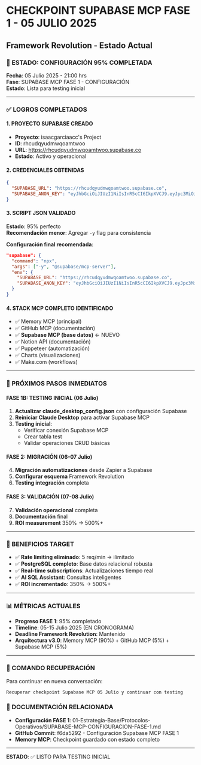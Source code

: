 # CHECKPOINT SUPABASE MCP FASE 1 - 05 JULIO 2025
## Framework Revolution - Estado Actual

### 🎯 ESTADO: CONFIGURACIÓN 95% COMPLETADA
**Fecha**: 05 Julio 2025 - 21:00 hrs  
**Fase**: SUPABASE MCP FASE 1 - CONFIGURACIÓN  
**Estado**: Lista para testing inicial

---

### ✅ LOGROS COMPLETADOS

#### 1. PROYECTO SUPABASE CREADO
- **Proyecto**: isaacgarciaacc's Project
- **ID**: rhcudqyudmwqoamtwoo
- **URL**: https://rhcudqyudmwqoamtwoo.supabase.co
- **Estado**: Activo y operacional

#### 2. CREDENCIALES OBTENIDAS
```json
{
  "SUPABASE_URL": "https://rhcudqyudmwqoamtwoo.supabase.co",
  "SUPABASE_ANON_KEY": "eyJhbGciOiJIUzI1NiIsInR5cCI6IkpXVCJ9.eyJpc3MiOiJzdXBhYmFzZSIsInJlZiI6ImlyaGN1ZGd5dWRtd3dvYW10d29vIiwicm9sZSI6ImFub24iLCJpYXQiOjE3NTE2ODQyMjksImV4cCI6MjA2NzI2MDIyOX0.kDQRr5H3jsBabERN2blVRAiGOaU4E2TnikYp19wOv28"
}
```

#### 3. SCRIPT JSON VALIDADO
**Estado**: 95% perfecto  
**Recomendación menor**: Agregar `-y` flag para consistencia

**Configuración final recomendada**:
```json
"supabase": {
  "command": "npx",
  "args": ["-y", "@supabase/mcp-server"],
  "env": {
    "SUPABASE_URL": "https://rhcudqyudmwqoamtwoo.supabase.co",
    "SUPABASE_ANON_KEY": "eyJhbGciOiJIUzI1NiIsInR5cCI6IkpXVCJ9.eyJpc3MiOiJzdXBhYmFzZSIsInJlZiI6ImlyaGN1ZGd5dWRtd3dvYW10d29vIiwicm9sZSI6ImFub24iLCJpYXQiOjE3NTE2ODQyMjksImV4cCI6MjA2NzI2MDIyOX0.kDQRr5H3jsBabERN2blVRAiGOaU4E2TnikYp19wOv28"
  }
}
```

#### 4. STACK MCP COMPLETO IDENTIFICADO
- ✅ Memory MCP (principal)
- ✅ GitHub MCP (documentación)
- ✅ **Supabase MCP (base datos)** ← NUEVO
- ✅ Notion API (documentación)
- ✅ Puppeteer (automatización)
- ✅ Charts (visualizaciones)
- ✅ Make.com (workflows)

---

### 🚀 PRÓXIMOS PASOS INMEDIATOS

#### FASE 1B: TESTING INICIAL (06 Julio)
1. **Actualizar claude_desktop_config.json** con configuración Supabase
2. **Reiniciar Claude Desktop** para activar Supabase MCP
3. **Testing inicial**:
   - Verificar conexión Supabase MCP
   - Crear tabla test
   - Validar operaciones CRUD básicas

#### FASE 2: MIGRACIÓN (06-07 Julio)
4. **Migración automatizaciones** desde Zapier a Supabase
5. **Configurar esquema** Framework Revolution
6. **Testing integración** completa

#### FASE 3: VALIDACIÓN (07-08 Julio)
7. **Validación operacional** completa
8. **Documentación** final
9. **ROI measurement** 350% → 500%+

---

### 🎯 BENEFICIOS TARGET
- ✅ **Rate limiting eliminado**: 5 req/min → ilimitado
- ✅ **PostgreSQL completo**: Base datos relacional robusta
- ✅ **Real-time subscriptions**: Actualizaciones tiempo real
- ✅ **AI SQL Assistant**: Consultas inteligentes
- ✅ **ROI incrementado**: 350% → 500%+

---

### 📊 MÉTRICAS ACTUALES
- **Progreso FASE 1**: 95% completado
- **Timeline**: 05-15 Julio 2025 (EN CRONOGRAMA)
- **Deadline Framework Revolution**: Mantenido
- **Arquitectura v3.0**: Memory MCP (90%) + GitHub MCP (5%) + Supabase MCP (5%)

---

### 🔄 COMANDO RECUPERACIÓN
Para continuar en nueva conversación:
```
Recuperar checkpoint Supabase MCP 05 Julio y continuar con testing
```

### 📁 DOCUMENTACIÓN RELACIONADA
- **Configuración FASE 1**: 01-Estrategia-Base/Protocolos-Operativos/SUPABASE-MCP-CONFIGURACION-FASE-1.md
- **GitHub Commit**: f6da5292 - Configuración Supabase MCP FASE 1
- **Memory MCP**: Checkpoint guardado con estado completo

---

**ESTADO**: ✅ LISTO PARA TESTING INICIAL
